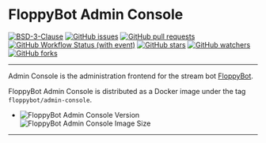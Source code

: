 # FloppyBot Admin Console

[![BSD-3-Clause](https://img.shields.io/github/license/rGunti/FloppyBot-AdminConsole)](https://github.com/rGunti/FloppyBot-AdminConsole/blob/master/LICENSE)
[![GitHub issues](https://img.shields.io/github/issues/rGunti/FloppyBot-AdminConsole)](https://github.com/rGunti/FloppyBot-AdminConsole/issues)
[![GitHub pull requests](https://img.shields.io/github/issues-pr/rGunti/FloppyBot-AdminConsole.svg?style=flat)](https://github.com/rGunti/FloppyBot-AdminConsole/pulls)
[![GitHub Workflow Status (with event)](https://img.shields.io/github/actions/workflow/status/rGunti/FloppyBot-AdminConsole/.github%2Fworkflows%2Fbuild-test.yaml)](https://github.com/rGunti/FloppyBot-AdminConsole/actions/workflows/build-test.yaml)
[![GitHub stars](https://img.shields.io/github/stars/rGunti/FloppyBot-AdminConsole.svg?style=social&label=Stars&style=plastic)]()
[![GitHub watchers](https://img.shields.io/github/watchers/rGunti/FloppyBot-AdminConsole.svg?style=social&label=Watch&style=plastic)]()
[![GitHub forks](https://img.shields.io/github/forks/rGunti/FloppyBot-AdminConsole.svg?style=social&label=Fork&style=plastic)]()

---

Admin Console is the administration frontend for the stream bot [FloppyBot][floppybot].

FloppyBot Admin Console is distributed as a Docker image under the tag `floppybot/admin-console`.

- ![FloppyBot Admin Console Version](https://img.shields.io/docker/v/floppybot/admin-console?logo=docker&label=FloppyBot%20Admin%20Console)
  ![FloppyBot Admin Console Image Size](https://img.shields.io/docker/image-size/floppybot/admin-console/main)

---

[floppybot]: https://github.com/rgunti/floppybot
